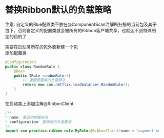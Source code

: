 # 替换Ribbon默认的负载策略
注意: 自定义的Rlue配置类不放在@ComponentScan注解所扫描的当前包及其子包下，否则自定义的配置类就会被所有的Ribbon客户端共享，也就达不到特殊制定的目的了


需要在启动类所在的包外面新建一个包  
添加配置类
```java
@Configuration
public class RandomRule {
    @Bean
    public IRule randomRule(){
        // 返回想要用的负载算法
        return new com.netflix.loadbalancer.RandomRule();
    }
}
```
在启动类上添加注解@RibbonClient
```java
/**
* name: 要调用的服务名
* configuration: 要使用的负载算法
*/
import com.practice.ribbon.rule.MyRule;@RibbonClient(name = "payment-service", configuration = MyRule.class)
```